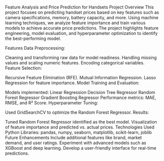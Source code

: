 Feature Analysis and Price Prediction for Handsets
Project Overview
This project focuses on predicting handset prices based on key features such as camera specifications, memory, battery capacity, and more. Using machine learning techniques, we analyze feature importance and train various models to achieve accurate price predictions. The project highlights feature engineering, model evaluation, and hyperparameter optimization to identify the best-performing model.

Features
Data Preprocessing:

Cleaning and transforming raw data for model readiness.
Handling missing values and scaling numeric features.
Encoding categorical variables.
Feature Selection:

Recursive Feature Elimination (RFE).
Mutual Information Regression.
Lasso Regression for feature importance.
Model Training and Evaluation:

Models implemented:
Linear Regression
Decision Tree Regressor
Random Forest Regressor
Gradient Boosting Regressor
Performance metrics: MAE, RMSE, and R² Score.
Hyperparameter Tuning:

Used GridSearchCV to optimize the Random Forest Regressor.
Results:

Tuned Random Forest Regressor identified as the best model.
Visualization of feature importance and predicted vs. actual prices.
Technologies Used
Python
Libraries: pandas, numpy, seaborn, matplotlib, scikit-learn, joblib
Future Enhancements
Include additional features like brand, market demand, and user ratings.
Experiment with advanced models such as XGBoost and deep learning.
Develop a user-friendly interface for real-time predictions.
